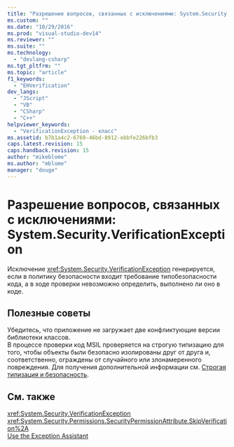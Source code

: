 ```yaml
---
title: "Разрешение вопросов, связанных с исключениями: System.Security.VerificationException | Microsoft Docs"
ms.custom: ""
ms.date: "10/29/2016"
ms.prod: "visual-studio-dev14"
ms.reviewer: ""
ms.suite: ""
ms.technology: 
  - "devlang-csharp"
ms.tgt_pltfrm: ""
ms.topic: "article"
f1_keywords: 
  - "EHVerification"
dev_langs: 
  - "JScript"
  - "VB"
  - "CSharp"
  - "C++"
helpviewer_keywords: 
  - "VerificationException - класс"
ms.assetid: b7b1a4c2-6769-46bd-8912-ebbfe226bfb3
caps.latest.revision: 15
caps.handback.revision: 15
author: "mikeblome"
ms.author: "mblome"
manager: "douge"
---
```

# Разрешение вопросов, связанных с исключениями: System.Security.VerificationException
Исключение <xref:System.Security.VerificationException> генерируется, если в политику безопасности входит требование типобезопасности кода, а в ходе проверки невозможно определить, выполнено ли оно в коде.  
  
## Полезные советы  
 Убедитесь, что приложение не загружает две конфликтующие версии библиотеки классов.  
 В процессе проверки код MSIL проверяется на строгую типизацию для того, чтобы объекты были безопасно изолированы друг от друга и, соответственно, ограждены от случайного или злонамеренного повреждения. Для получения дополнительной информации см. [Строгая типизация и безопасность](http://msdn.microsoft.com/ru-ru/095cd1f6-d8db-4c0e-bce2-83ccb34dd5dc).  
  
## См. также  
 <xref:System.Security.VerificationException>   
 <xref:System.Security.Permissions.SecurityPermissionAttribute.SkipVerification%2A>   
 [Use the Exception Assistant](../Topic/How%20to:%20Use%20the%20Exception%20Assistant.md)